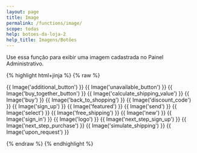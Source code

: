 ```yaml
---
layout: page
title: Image
permalink: /functions/image/
scope: todas
help: botoes-da-loja-2
help_title: Imagens/Botões
---
```


Use essa função para exibir uma imagem cadastrada no Painel Administrativo.

{% highlight html+jinja %}
{% raw %}

{{ Image('additional_button') }}
{{ Image('unavailable_button') }}
{{ Image('buy_together_button') }}
{{ Image('calculate_shipping_value') }}
{{ Image('buy') }}
{{ Image('back_to_shopping') }}
{{ Image('discount_code') }}
{{ Image('sign_up') }}
{{ Image('featured') }}
{{ Image('send') }}
{{ Image('select') }}
{{ Image('free_shipping') }}
{{ Image('new') }}
{{ Image('sign_in') }}
{{ Image('logo') }}
{{ Image('next_step_sign_up') }}
{{ Image('next_step_purchase') }}
{{ Image('simulate_shipping') }}
{{ Image('upon_request') }}

{% endraw %}
{% endhighlight %}
